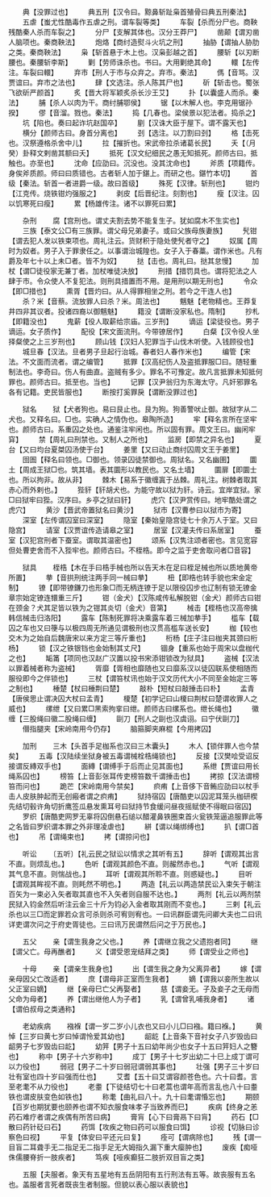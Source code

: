 <!-- { "loadSidebar": true } -->
　　典【没罪过也】
　　典五刑【汉令曰。黥鼻斩趾枭首殖骨曰典五刑秦法】
　　五虐【蚩尤性酷毒作五虐之刑。谓车裂等类】
　　车裂【杀而分尸也。商鞅残酷秦人杀而车裂之】
　　分尸【支解其体也。汉分王莽尸】
　　凿颠【谓刃凿人脑项也。秦商鞅法】
　　炮烙【商纣造熨斗火坑之刑】
　　抽胁【谓抽人胁肋之类。秦商鞅法】
　　枭【斩首悬于木上也。汉枭彭越之首】
　　腰斩【以刃断腰也。秦腰斩李斯】
　　剿【劳师诛杀也。书曰。大用剿绝其命】
　　轘【左传注。车裂曰轘】
　　弃市【刑人于市与众弃之。弃市。秦法】
　　傌【音骂。汉贾谊曰。弃市之法也】
　　肆【文选注。杀人陈其尸也】
　　斫【斩击也。蜀张飞欲斫严颜首】
　　炙【晋大将军颖炙杀长沙王艾】
　　扑【以囊盛人而杀。秦法】
　　脯【杀人以肉为干。商纣脯鄂侯】
　　锯【以木解人也。李克用锯孙揆】
　　僇【音溜。戮也。秦法】
　　捣【几春也。梁侯景以犯法者。捣杀之】
　　坑【陷也。奏曰起诈坑赵国卒】
　　剭【汉诛大臣于屋下。谓不露天也】
　　横分【颜师古曰。身首分离也】
　　刭【选注。以刀割曰刭】
　　格【击死也。汉祭遵格杀舍中儿】
　　拉【摧折也。宋武帝拉杀诸葛长民】
　　夭【（月癸）卦释文剌凿其额曰夭】
　　抵死【汉文纪细民之愚无知抵死。颜师古曰。抵触也。亦至也】
　　沈命【应劭曰。沉没也。没其沈命也】
　　斧质【项籍传。身俟斧质颜。师曰曰质错也。古者斩人加于鍖上。而研之也。鍖竹本切】
　　首级【秦法。斩首一者进爵一级。故曰首级】
　　殊死【汉律。斩刑也】
　　钳灼【江克传。烧铁钳灼强服之】
　　剥皮【后晋纪注。刻割也】
　　瘦【汉注。囚以饥寒死曰瘦】
　　累【杨雄传注。诸不以罪死曰累】

　　杂刑
　　腐【宫刑也。谓丈夫割去势不能复生子。犹如腐木不生实也】
　　三族【泰文公□有三族罪。谓父母兄弟妻子。或曰父族母族妻族】
　　髠钳【谓去犯人发以铁束项也。周礼注云。货财积于隐处使髠者守之】
　　奴属【周时为奴者。男子入于罪隶任之。以事谓治城隍也。女子入于春藁。谓作米也。凡有爵及年七十以上未□者。皆不为奴】
　　挞【击也。周礼曰。挞其怠慢】
　　加杖【谓□徒役家无兼丁者。加杖唯徒决放】
　　刑措【措罚具也。谓将犯法之人肆于市。令众使人不复犯法。则刑具措置而不用。是用刑以期无刑也】
　　令众【即□措也】
　　熏胥【晋灼曰。从人得罪相坐之刑。若今之干连人也】
　　杀？米【音蔡。流放罪人曰杀？米。周法也】
　　魑魅【老物精也。王莽复井四非其议者。投诸四裔以御魑魅】
　　籍没【谓断没家私也。隋制】
　　抄札【即籍没也】
　　鬼薪【役人取薪给宗庙。三岁刑】
　　谪运【梁徒役也。男子谪运。女子质作】
　　配役【宋文面流刑。今带镣居作】
　　白粲【汉令役人坐择粲使之上三岁刑也】
　　顾山钱【汉妇人犯罪当于山伐木听使。入钱顾役也】
　　城旦春【汉法。旦者男子旦起行治城。春者妇人春作米也】
　　编管【宋法。不文面而流者。谓之编管】
　　抵罪【汉高纪伤人及盗抵罪服□曰。随轻重制法也。李奇曰。伤人有曲直。盗贼有多少。罪名不可豫定。故凡言抵罪未知抵何罪也。颜师古曰。抵至也。当也】
　　记罪【汉尹翁归为东海太守。凡奸邪罪名各有记籍。吏民皆服也】
　　断按打奚罪戾【谓断没罪过也】

　　狱名
　　狱【犬者狗也。易曰艮止也。艮为狗。狗善警吠止御。故狱字从二犬也。又释名曰。□也。实确人之情伪也。皋陶所造】
　　牢【释名言所在坚牢也。颜师古曰。系重囚之处也。通鉴注牢闲也。所以固有罪。周文王曰。幽闲牢穽】
　　禁【周礼曰刑禁也。又制人之所也】
　　监房【即禁之异名也】
　　夏台【又曰均台夏桀囚汤使于台】
　　姜里【又曰动止商纣囚周文王于姜里】
　　囹圄【释名曰领也。□御也。领录囚徒禁御也。周狱名。又名幽圉】
　　圜土【周成王狱□也。筑其墙。表其圜形以教民也。又名土墙】
　　圜扉【即圜士也。所以拘非。故从非】
　　棘木【易系于徽缠寘于丛棘。周礼注。树棘者取其赤心而外剌也。】
　　狴豻【豻胡犬也。为能守故以狱为豻。诗云。宜岸宜狱。家□曰狱牢曰狴。汉序曰。乡亭之狱曰豻】
　　虎穴【汉尹赏传曰。地牢酷处谓之虎穴】
　　黄沙【晋武帝置狱名曰黄沙】
　　狱市【汉曹参曰以狱市为寄】
　　深室【左传谓囚室曰深室】
　　隐室【秦始皇隐宫徒七十余万人于室。又曰隐宫】
　　请室【汉贾谊传造请皋之室】
　　居室【汉灌夫传曰系居室】
　　蚕室【汉犯宫刑者下蚕室。谓取其温密也】
　　颂系【汉隽注颂者密也。言见宽容但处曹吏舍而不入狴牢也。颜师古曰。不桎梏。即今之监于吏舍取问者□音容】

　　狱具
　　桎梏【木在手曰梏手械也所以告天木在足曰桎足械也所以质地黄帝所置】
　　拲【音拱刑统注两手同一械曰拲】
　　杻【即梏也转手貌也宋金定制】
　　镣【即带镣鎌刀也形象□而无柄连镣于足以限役囚步也辽制有锁无镣金章宗始定镣连镮重三斤】
　　钳（金犬）【汉陈咸传私解脱钳（金犬）颜师古曰钳在颈金？犬其足皆以铁为之钳其炎切（金犬）音第】
　　械击【桎梏也汉高帝擒韩信械击归洛阳】
　　露车【陈制死罪将决乘露车着三械加拲手】
　　槛车【载囚之车也又曰箯与以极四周无所通见谓极刑也汉贯高槛车送长安】
　　枷【较也交木为之始自后魏唐宋以来方定三等斤重也】
　　桁杨【庄子注曰枷夹其颈曰桁杨】
　　锁【汉之铁银铛也金始制其丈尺】
　　锢身【重系也始于周宋以盘枷代之也】
　　缿筩【项同也汉赵广汉置以投书宋添钳锁改为狱具】
　　盗械【汉法以罪着械者称为盗械】
　　胥靡【胥相也靡随也又曰靡系汉以徒囚联系使相随而服役即今之伴锁也】
　　三杖【谓笞杖讯也始于汉文历代大小不同至金始定三等之制也】
　　棰楚【杖曰棰荆曰楚】
　　敲朴【短杖曰敲捶击曰朴】
　　孟青【唐侯思止谓决囚大杖曰孟青】
　　榎楚【初学记曰山榎曰荆杖曰楚谓收罪人之威也】
　　缧绁【又曰累□黑索拘挛曰绁。颜师古曰缧系也。绁长绳也】
　　徽缠【三股绳曰徽二股绳曰缠】
　　剾刀【刑人之剾也汉虞诩。曰宁伏剾刀】
　　僣指腿夹【宋岭南用今仍存】
　　脑箍脚夹麻棍【今用拷囚】

　　加刑
　　三木【头首手足枷系也汉曰三木囊头】
　　木人【锁伴罪人也今禁矣】
　　五毒【汉陆续坐狱身被五毒谓械栓梏绳锁也】
　　反接【汉樊哙受诏反接谓反縳双手也】
　　面縳【谓缚手于后而止见其面也】
　　系绁【贾谊曰用长绳系囚也】
　　榜笞【上音彭张耳传吏榜笞数千谓捶击也】
　　拷掠【汉法谓榜笞而问也】
　　跪芒【宋岭南用今禁矣】
　　疻痏【上音侈下音鲔应劭曰以杖手击人皮肤肿起而无创瘢者谓之疻痏】
　　狱持宿囚【唐酷吏以囚泥耳笼头枷研楔先结切毂许角切折鹰签瓜悬发熏耳号曰狱持节食缓问昼夜摇赋使不得眠曰宿囚】
　　罗织【唐酷吏网罗无辜将囚倒悬石缒以醋灌鼻铁圈束首火瓮铁笼逼追服罪此等之名皆曰罗织谓本罪之外非理凌虐也】
　　絣【谓以绳绑缚也】
　　扒【谓□首也】
　　吊【谓绳束也】
　　拷【谓掠问也】

　　听讼
　　〔五听〕【礼云民之狱讼以情求之其听有五】
　　辞听【谓观其出言不直。则烦乱也。】
　　色听【谓观其颜色不直。则赧然赤也。】
　　气听【谓观其气息不直。则惴战也。】
　　耳听【谓观其所聆不直。则惑疑也。】
　　目听【谓观其眸视不直。则眊然不明也。】
　　两造【礼云以两造禁民讼入束矢于朝注百矢为一束必入矢者取其直也不入矢者则自服不达也。】
　　两剂【礼云以两剂禁民狱入钧金然后听注云金三十斤为钧必入金者取其刚而不变也。】
　　三剌【礼云杀也以三□而定罪若众言可杀则杀可宥则宥也。一曰讯群臣谓先问卿大夫也二曰讯详吏谓次问之于府史胥徒也。三曰讯万民谓然后问之于万民也。】

　　五父
　　亲【谓生我身之父也。】
　　养【谓继立我之父遗抱者同】
　　继【谓父亡。母再醮者】
　　义【谓受恩宠结拜之类】
　　师【谓受业之师也】

　　十母
　　亲【谓亲生我身也】
　　出【谓生我之身为父离异者】
　　嫁【谓亲母因父亡改适者】
　　庶【谓母非正室而生我者】
　　嫡【谓我以妾所生故以父正室曰嫡】
　　继【亲母巳亡父再娶者】
　　慈【谓妾无。子及妾子之无母而父命为母者】
　　养【谓出继他人为子者】
　　乳【谓曾乳哺我身者】
　　诸【谓伯叔母之类通称】

　　老幼疾病
　　襁褓【谓一岁二岁小儿衣也又曰小儿□曰襁。籍曰褓。】
　　黄悼【三岁曰黄七岁曰悼谓怜爱其幼也】
　　龆龁【上音条下音衬女子八岁毁齿曰龆男子七岁毁齿曰龁】
　　幼笄【男子十五曰幼年尚少也女子十五曰笄妇人之簪也】
　　称中【男子十六岁称中】
　　成丁【男子十七岁出幼二十巳上成丁谓可以力役也】
　　弱冠【男子二十岁曰弱冠谓弱其事也】
　　壮强【男子三十岁曰壮有室也四十岁曰强而仕也】
　　艾耆【五十曰艾谓容颜苍色也。六十曰耆。言至老耄不从力役也】
　　老耋【下徒结切七十曰老蒿也谓年高而言乱也八十曰耋铁也谓皮肤变色如铁也】
　　称耄【曲礼曰八十。九十曰耄谓惛忘也】
　　期颐【百岁也期犹要也颐养也谓不知衣服食味孝子当致养而巳】
　　疾病【终身之恙药石难疗者谓之疾偶有所苦曰病】
　　膏肓【心下曰膏鬲下曰肓】
　　药石【□散曰药针砭曰石】
　　药饵【攻疾之物曰药可以服食曰饵】
　　诊视【切脉曰诊察色曰视】
　　平复【体安曰平还元曰复】
　　痊可【谓病除也】
　　残【谓一目盲二耳聋手无二指足无二指手足无大姆指久漏下重大瘿肿也】
　　废疾【痴哑侏儒腰脊折一肢疾者】
　　笃疾【哑疾癫狂二肢折双目盲之类】

　　五服【夫服者。象天有五星地有五岳阴阳有五行刑法有五等。故丧服有五名也。盖服者言死者既丧生者制服。但貌以表心服以表貌也】
